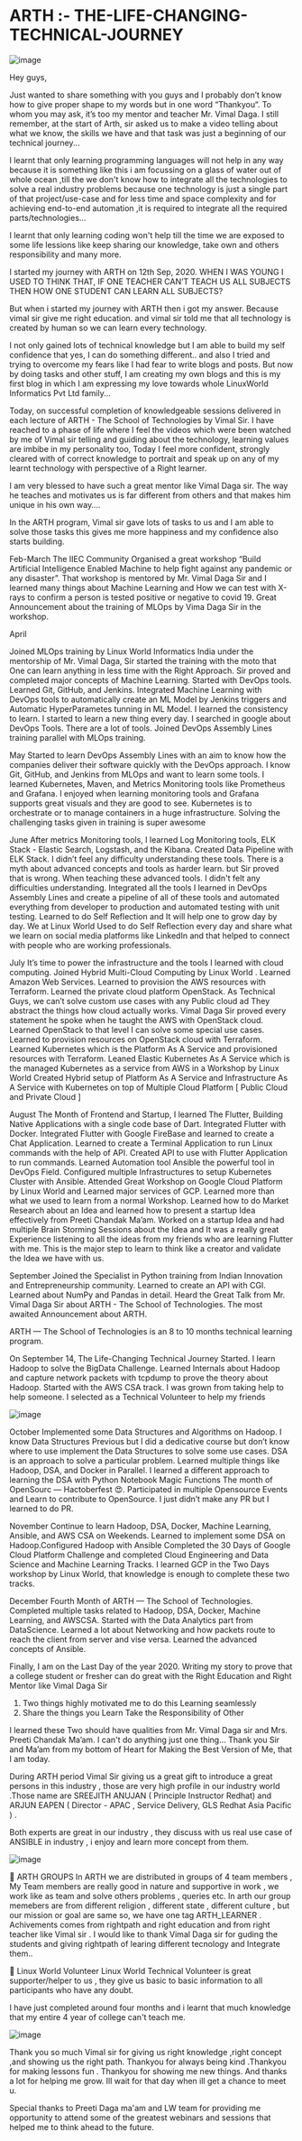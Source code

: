 # ARTH :- THE-LIFE-CHANGING-TECHNICAL-JOURNEY
![image](https://user-images.githubusercontent.com/61896468/103741848-d43e6800-501f-11eb-99b3-376d135e20f1.png)

Hey guys,

Just wanted to share something with you guys and I probably don’t know how to give proper shape to my words but in one word “Thankyou“. To whom you may ask, it’s too my mentor and teacher Mr. Vimal Daga. I still remember, at the start of Arth, sir asked us to make a video telling about what we know, the skills we have and that task was just a beginning of our technical journey...

I learnt that only learning programming languages will not help in any way because it is something like this i am focussing on a glass of water out of whole ocean ,till the we don't know how to integrate all the technologies to solve a real industry problems because one technology is just a single part of that project/use-case and for less time and space complexity and for achieving end-to-end automation ,it is required to integrate all the required parts/technologies...

I learnt that only learning coding won't help till the time we are exposed to some life lessions like keep sharing our knowledge, take own and others responsibility and many more.

I started my journey with ARTH on 12th Sep, 2020. WHEN I WAS YOUNG I USED TO THINK THAT, IF ONE TEACHER CAN’T TEACH US ALL SUBJECTS THEN HOW ONE STUDENT CAN LEARN ALL SUBJECTS?

But when i started my journey with ARTH then i got my answer. Because vimal sir give me right education. and vimal sir told me that all technology is created by human so we can learn every technology. 

I not only gained lots of technical knowledge but I am able to build my self confidence that yes, I can do something different.. and also I tried and trying to overcome my fears like I had fear to write blogs and posts. But now by doing tasks and other stuff, I am creating my own blogs and this is my first blog in which I am expressing my love towards whole LinuxWorld Informatics Pvt Ltd family...

Today, on successful completion of knowledgeable sessions delivered in each lecture of ARTH - The School of Technologies by Vimal Sir. I have reached to a phase of life where I feel the videos which were been watched by me of Vimal sir telling and guiding about the technology, learning values are imbibe in my personality too, Today I feel more confident, strongly cleared with of correct knowledge to portrait and speak up on any of my learnt technology with perspective of a Right learner.

I am very blessed to have such a great mentor like Vimal Daga sir. The way he teaches and motivates us is far different from others and that makes him unique in his own way….

In the ARTH program, Vimal sir gave lots of tasks to us and I am able to solve those tasks this gives me more happiness and my confidence also starts building.

Feb-March
The IIEC Community Organised a great workshop “Build Artificial Intelligence Enabled Machine to help fight against any pandemic or any disaster”. That workshop is mentored by Mr. Vimal Daga Sir and I learned many things about Machine Learning and How we can test with X-rays to confirm a person is tested positive or negative to covid 19. Great Announcement about the training of MLOps by Vima Daga Sir in the workshop.

April

Joined MLOps training by Linux World Informatics India under the mentorship of Mr. Vimal Daga, Sir started the training with the moto that One can learn anything in less time with the Right Approach. Sir proved and completed major concepts of Machine Learning. Started with DevOps tools. Learned Git, GitHub, and Jenkins. Integrated Machine Learning with DevOps tools to automatically create an ML Model by Jenkins triggers and Automatic HyperParametes tunning in ML Model. I learned the consistency to learn. I started to learn a new thing every day. I searched in google about DevOps Tools. There are a lot of tools. Joined DevOps Assembly Lines training parallel with MLOps training.


May
Started to learn DevOps Assembly Lines with an aim to know how the companies deliver their software quickly with the DevOps approach. I know Git, GitHub, and Jenkins from MLOps and want to learn some tools. I learned Kubernetes, Maven, and Metrics Monitoring tools like Prometheus and Grafana. I enjoyed when learning monitoring tools and Grafana supports great visuals and they are good to see. Kubernetes is to orchestrate or to manage containers in a huge infrastructure. Solving the challenging tasks given in training is super awesome

June
After metrics Monitoring tools, I learned Log Monitoring tools, ELK Stack - Elastic Search, Logstash, and the Kibana. Created Data Pipeline with ELK Stack. I didn’t feel any difficulty understanding these tools. There is a myth about advanced concepts and tools as harder learn. but Sir proved that is wrong. When teaching these advanced tools. I didn't felt any difficulties understanding. Integrated all the tools I learned in DevOps Assembly Lines and create a pipeline of all of these tools and automated everything from developer to production and automated testing with unit testing.
Learned to do Self Reflection and It will help one to grow day by day. We at Linux World Used to do Self Reflection every day and share what we learn on social media platforms like LinkedIn and that helped to connect with people who are working professionals.

July
It’s time to power the infrastructure and the tools I learned with cloud computing. Joined Hybrid Multi-Cloud Computing by Linux World . Learned Amazon Web Services. Learned to provision the AWS resources with Terraform. Learned the private cloud platform OpenStack. As Technical Guys, we can’t solve custom use cases with any Public cloud ad They abstract the things how cloud actually works. Vimal Daga Sir proved every statement he spoke when he taught the AWS with OpenStack cloud. Learned OpenStack to that level I can solve some special use cases. Learned to provision resources on OpenStack cloud with Terraform. Learned Kubernetes which is the Platform As A Service and provisioned resources with Terraform. Leaned Elastic Kubernetes As A Service which is the managed Kubernetes as a service from AWS in a Workshop by Linux World
Created Hybrid setup of Platform As A Service and Infrastructure As A Service with Kubernetes on top of Multiple Cloud Platform [ Public Cloud and Private Cloud ]

August
The Month of Frontend and Startup, I learned The Flutter, Building Native Applications with a single code base of Dart. Integrated Flutter with Docker. Integrated Flutter with Google FireBase and learned to create a Chat Application. Learned to create a Terminal Application to run Linux commands with the help of API. Created API to use with Flutter Application to run commands. Learned Automation tool Ansible the powerful tool in DevOps Field. Configured multiple Infrastructures to setup Kubernetes Cluster with Ansible. Attended Great Workshop on Google Cloud Platform by Linux World and Learned major services of GCP. Learned more than what we used to learn from a normal Workshop.
Learned how to do Market Research about an Idea and learned how to present a startup Idea effectively from Preeti Chandak Ma’am. Worked on a startup Idea and had multiple Brain Storming Sessions about the Idea and It was a really great Experience listening to all the ideas from my friends who are learning Flutter with me. This is the major step to learn to think like a creator and validate the Idea we have with us.

September
Joined the Specialist in Python training from Indian Innovation and Entrepreneurship community. Learned to create an API with CGI. Learned about NumPy and Pandas in detail.
Heard the Great Talk from Mr. Vimal Daga Sir about ARTH - The School of Technologies. The most awaited Announcement about ARTH.

ARTH — The School of Technologies is an 8 to 10 months technical learning program.

On September 14, The Life-Changing Technical Journey Started. I learn Hadoop to solve the BigData Challenge. Learned Internals about Hadoop and capture network packets with tcpdump to prove the theory about Hadoop. Started with the AWS CSA track. I was grown from taking help to help someone. I selected as a Technical Volunteer to help my friends

![image](https://user-images.githubusercontent.com/61896468/103745020-c0493500-5024-11eb-8ebc-7bb7b148ffa4.png)


October
Implemented some Data Structures and Algorithms on Hadoop. I know Data Structures Previous but I did a dedicative course but don’t know where to use implement the Data Structures to solve some use cases. DSA is an approach to solve a particular problem. Learned multiple things like Hadoop, DSA, and Docker in Parallel. I learned a different approach to learning the DSA with Python Notebook Magic Functions
The month of OpenSourc — Hactoberfest 😍. Participated in multiple Opensource Events and Learn to contribute to OpenSource. I just didn’t make any PR but I learned to do PR.

November
Continue to learn Hadoop, DSA, Docker, Machine Learning, Ansible, and AWS CSA on Weekends. Learned to implement some DSA on Hadoop.Configured Hadoop with Ansible
Completed the 30 Days of Google Cloud Platform Challenge and completed Cloud Engineering and Data Science and Machine Learning Tracks. I learned GCP in the Two Days workshop by Linux World, that knowledge is enough to complete these two tracks.

December
Fourth Month of ARTH — The School of Technologies. Completed multiple tasks related to Hadoop, DSA, Docker, Machine Learning, and AWSCSA. Started with the Data Analytics part from DataScience. Learned a lot about Networking and how packets route to reach the client from server and vise versa. Learned the advanced concepts of Ansible.

Finally, I am on the Last Day of the year 2020. Writing my story to prove that a college student or fresher can do great with the Right Education and Right Mentor like Vimal Daga Sir

1) Two things highly motivated me to do this Learning seamlessly
2) Share the things you Learn
Take the Responsibility of Other

I learned these Two should have qualities from Mr. Vimal Daga sir and Mrs. Preeti Chandak Ma’am. I can't do anything just one thing...
Thank you Sir and Ma’am from my bottom of Heart for Making the Best Version of Me, that I am today.


During ARTH period Vimal Sir giving us a great gift to introduce a great persons in this industry , those are very high profile in our industry world .Those name are SREEJITH ANUJAN ( Principle Instructor Redhat) and ARJUN EAPEN ( Director - APAC , Service Delivery, GLS Redhat Asia Pacific ) .

Both experts are great in our industry , they discuss with us real use case of ANSIBLE in industry , i enjoy and learn more concept from them.

![image](https://user-images.githubusercontent.com/61896468/103744332-9e9b7e00-5023-11eb-864e-711bfede53fe.png)

📌 ARTH GROUPS
In ARTH we are distributed in groups of 4 team members , My Team members are really good in nature and supportive in work , we work like as team and solve others problems , queries etc. In arth our group memebers are from different religion , different state , different culture , but our mission or goal are same so, we have one tag ARTH_LEARNER .
Achivements comes from rightpath and right education and from right teacher like Vimal sir . I would like to thank Vimal Daga sir for guding the students and giving rightpath of learing different tecnology and Integrate them..

📌 Linux World Volunteer
Linux World Technical Volunteer is great supporter/helper to us , they give us basic to basic information to all participants who have any doubt.

I have just completed around four months and i learnt that much knowledge that my entire 4 year of college can't teach me.

![image](https://user-images.githubusercontent.com/61896468/103744895-8ed06980-5024-11eb-8d7e-ca04c6cb8d0a.png)
 
Thank you so much Vimal sir for giving us right knowledge ,right concept ,and showing us the right path. Thankyou for always being kind .Thankyou for making lessons fun . Thankyou for showing me new things. And thanks a lot for helping me grow. Ill wait for that day when ill get a chance to meet u.

Special thanks to Preeti Daga ma'am and LW team for providing me opportunity to attend some of the greatest webinars and sessions that helped me to think ahead to the future.

